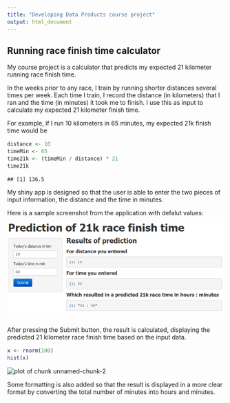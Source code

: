 ```yaml
---
title: "Developing Data Products course project"
output: html_document
---
```


## Running race finish time calculator

My course project is a calculator that predicts my expected 21 kilometer running race finish time.

In the weeks prior to any race, I train by running shorter distances several times per week. Each time I train, I record the distance (in kilometers) that I ran and the time (in minutes) it took me to finish. I use this as input to calculate my expected 21 kilometer finish time.

For example, if I run 10 kilometers in 65 minutes, my expected 21k finish time would be 


```r
distance <- 10
timeMin <- 65
time21k <- (timeMin / distance) * 21
time21k
```

```
## [1] 136.5
```

My shiny app is designed so that the user is able to enter the two pieces of input information, the distance and the time in minutes.

Here is a sample screenshot from the application with defalut values:

![Sample screen](Screenshot.png "Sample screen")

After pressing the Submit button, the result is calculated, displaying the predicted 21 kilometer race finish time based on the input data.


```r
x <- rnorm(100)
hist(x)
```

![plot of chunk unnamed-chunk-2](figure/unnamed-chunk-2.png) 

Some formatting is also added so that the result is displayed in a more clear format by converting the total number of minutes into hours and minutes.
